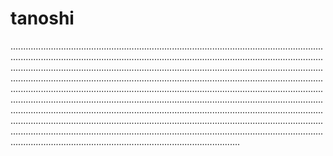 # tanoshi
.......................................................................................................................................................................................................................................................................................................................................................................................................................................................................................................................................................................................................................................................................................................................................................................................................................................................................................................................................................................................................................................................................................................................................................................................................................................................
